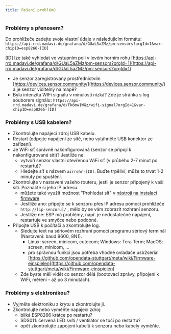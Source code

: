 ```yaml
---
title: Řešení problémů
---
```


### Problémy s přenosem?
Do prohlížeče zadejte svoje vlastní údaje v následujícím formátu:
`https://api-rrd.madavi.de/grafana/d/GUaL5aZMz/pm-sensors?orgId=1&var-chipID=esp8266-[ID]`

[ID] lze také vyhledat ve vstupním poli v levém horním rohu [https://api-rrd.madavi.de/grafana/d/GUaL5aZMz/pm-sensors?orgId=1](https://api-rrd.madavi.de/grafana/d/GUaL5aZMz/pm-sensors?orgId=1)

* Je senzor zaregistrovaný prostřednictvím [https://devices.sensor.community/](https://devices.sensor.community/) a je senzor viditelný na mapě?
* Byla intenzita WIFi signálu v minulosti nízká?
    Zde je stránka s log souborem signálu: `https://api-rrd.madavi.de/grafana/d/Fk6mw1WGz/wifi-signal?orgId=1&var-chipID=esp8266-[ID]`



### Problémy s USB kabelem?
* Zkontrolujte napájecí zdroj USB kabelu.
* Restart (odpojte napájení ze sítě, nebo vytáhněte USB konektor ze zařízení).
* Je WiFi síť správně nakonfigurovaná (senzor se připojí k nakonfigurované síti)? Jestliže ne:
    * vytvoří senzor vlastní otevřenou WiFi síť (v průběhu 2-7 minut po restartu)?
    * Hledejte síť s názvem `airrohr-[ID]`. Buďte trpěliví, může to trvat 1-2 minuty po spuštění.
* Zkontrolujte v nastavení vašeho routeru, jestli je senzor připojený k vaší síti. Poznačte si jeho IP adresu.
    * můžete také využít možnost "Prohledat síť" v [nástroji na instalaci firmware](https://github.com/opendata-stuttgart/airrohr-firmware-flasher)
    * Jestliže ano: připojte se k senzoru přes IP adresu pomocí prohlížeče `http://[ip-senzoru]/` , mělo by se vám zobrazit rozhraní senzoru.
    * Jestliže ne: ESP má problémy, např. je nedostatečné napájení, restartuje ve smyčce nebo podobné.
* Připojte USB k počítači a zkontrolujte log.
    * Sledujte text na sériovém rozhraní pomocí programu sériový terminál (Nastavení: baud 9600, 8N1).
        * Linux: screen, minicom, cutecom; Windows: Tera Term; MacOS: screen, minicom, ...
        * pro správnou funkci jsou potřeba vhodné ovladače usb2serial [https://github.com/opendata-stuttgart/meta/wiki/Firmware-einspielen](https://github.com/opendata-stuttgart/meta/wiki/Firmware-einspielen)                                                                                                                                                                                                                                                                                                                      
    * Zde byste měli vidět co senzor dělá (bootovací zprávy, připojení k WiFi, měření - až po 3 minutách).

### Problémy s elektronikou?
* Vyjměte elektroniku z krytu a zkontrolujte ji.
* Zkontrolujte nebo vyměňte napájecí zdroj:
    * bliká ESP8266 krátce po restartu?
    * SDS011: červená LED svítí / ventilátor se točí po restartu?
    * opět zkontrolujte zapojení kabelů k senzoru nebo kabely vyměňte.
